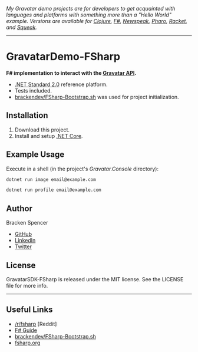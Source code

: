 _My Gravatar demo projects are for developers to get acquainted with languages and platforms with something more than a "Hello World" example. Versions are available for [Clojure](https://github.com/brackendev/GravatarDemo-Clojure), [F#](https://github.com/brackendev/GravatarDemo-FSharp), [Newspeak](https://github.com/brackendev/GravatarDemo-Newspeak), [Pharo](https://github.com/brackendev/GravatarDemo-Pharo), [Racket](https://github.com/brackendev/GravatarDemo-Racket), and [Squeak](https://github.com/brackendev/GravatarDemo-Squeak)._

- - -

GravatarDemo-FSharp
===================

**F# implementation to interact with the [Gravatar API](https://en.gravatar.com/site/implement/).**

* [.NET Standard 2.0](https://docs.microsoft.com/en-us/dotnet/standard/net-standard) reference platform.
* Tests included.
* [brackendev/FSharp-Bootstrap.sh](https://gist.github.com/brackendev/17cb61112493e4bc906e0d6f7d3ee11b) was used for project initialization.

## Installation

1. Download this project.
2. Install and setup [.NET Core](https://dotnet.microsoft.com/download).

## Example Usage

Execute in a shell (in the project's _Gravatar.Console_ directory):

```bash
dotnet run image email@example.com
```

```bash
dotnet run profile email@example.com
```

## Author

Bracken Spencer

* [GitHub](https://www.github.com/brackendev)
* [LinkedIn](https://www.linkedin.com/in/brackenspencer/)
* [Twitter](https://twitter.com/brackendev)

## License

GravatarSDK-FSharp is released under the MIT license. See the LICENSE file for more info.

- - -

## Useful Links

* [/r/fsharp](https://www.reddit.com/r/fsharp/) [Reddit]
* [F# Guide](https://docs.microsoft.com/en-us/dotnet/fsharp/)
* [brackendev/FSharp-Bootstrap.sh](https://gist.github.com/brackendev/17cb61112493e4bc906e0d6f7d3ee11b)
* [fsharp.org](https://www.fsharp.org/)
